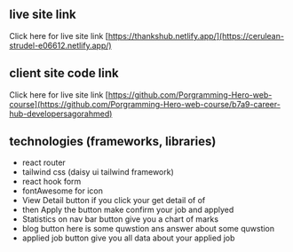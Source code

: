 ## live site link

Click here for live site link [https://thankshub.netlify.app/](https://cerulean-strudel-e06612.netlify.app/)

## client site code link

Click here for live site link [https://github.com/Porgramming-Hero-web-course](https://github.com/Porgramming-Hero-web-course/b7a9-career-hub-developersagorahmed)

## technologies (frameworks, libraries)

- react router
- tailwind css (daisy ui tailwind framework)
- react hook form
- fontAwesome for icon
- View Detail button if you click your get detail of of
- then Apply the button make confirm your job and applyed
- Statistics on nav bar button give you a chart of marks
- blog button here is some quwstion ans answer about some quwstion
- applied job button give you all data about your applied job
